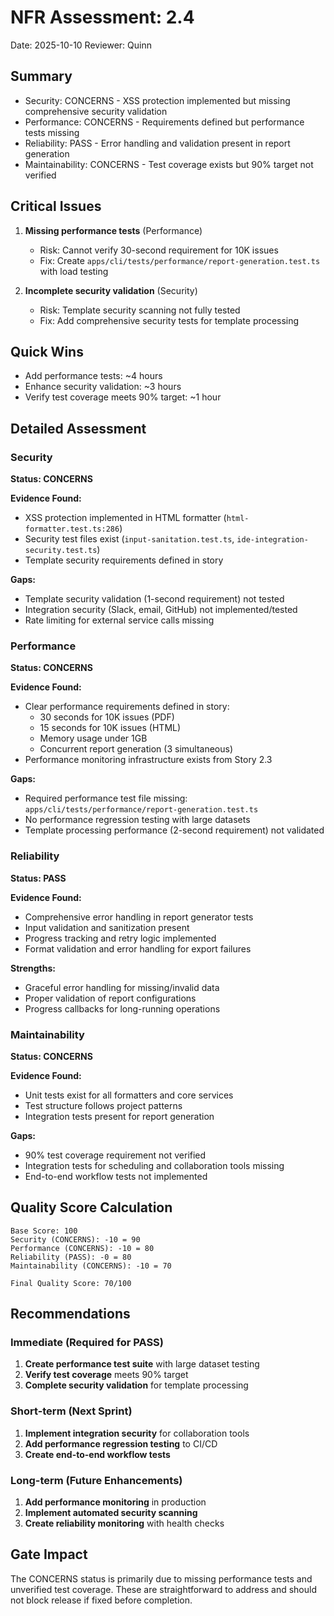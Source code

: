 # NFR Assessment: 2.4

Date: 2025-10-10
Reviewer: Quinn

## Summary

- Security: CONCERNS - XSS protection implemented but missing comprehensive security validation
- Performance: CONCERNS - Requirements defined but performance tests missing
- Reliability: PASS - Error handling and validation present in report generation
- Maintainability: CONCERNS - Test coverage exists but 90% target not verified

## Critical Issues

1. **Missing performance tests** (Performance)
   - Risk: Cannot verify 30-second requirement for 10K issues
   - Fix: Create `apps/cli/tests/performance/report-generation.test.ts` with load testing

2. **Incomplete security validation** (Security)
   - Risk: Template security scanning not fully tested
   - Fix: Add comprehensive security tests for template processing

## Quick Wins

- Add performance tests: ~4 hours
- Enhance security validation: ~3 hours
- Verify test coverage meets 90% target: ~1 hour

## Detailed Assessment

### Security
**Status: CONCERNS**

**Evidence Found:**
- XSS protection implemented in HTML formatter (`html-formatter.test.ts:286`)
- Security test files exist (`input-sanitation.test.ts`, `ide-integration-security.test.ts`)
- Template security requirements defined in story

**Gaps:**
- Template security validation (1-second requirement) not tested
- Integration security (Slack, email, GitHub) not implemented/tested
- Rate limiting for external service calls missing

### Performance
**Status: CONCERNS**

**Evidence Found:**
- Clear performance requirements defined in story:
  - 30 seconds for 10K issues (PDF)
  - 15 seconds for 10K issues (HTML)
  - Memory usage under 1GB
  - Concurrent report generation (3 simultaneous)
- Performance monitoring infrastructure exists from Story 2.3

**Gaps:**
- Required performance test file missing: `apps/cli/tests/performance/report-generation.test.ts`
- No performance regression testing with large datasets
- Template processing performance (2-second requirement) not validated

### Reliability
**Status: PASS**

**Evidence Found:**
- Comprehensive error handling in report generator tests
- Input validation and sanitization present
- Progress tracking and retry logic implemented
- Format validation and error handling for export failures

**Strengths:**
- Graceful error handling for missing/invalid data
- Proper validation of report configurations
- Progress callbacks for long-running operations

### Maintainability
**Status: CONCERNS**

**Evidence Found:**
- Unit tests exist for all formatters and core services
- Test structure follows project patterns
- Integration tests present for report generation

**Gaps:**
- 90% test coverage requirement not verified
- Integration tests for scheduling and collaboration tools missing
- End-to-end workflow tests not implemented

## Quality Score Calculation

```
Base Score: 100
Security (CONCERNS): -10 = 90
Performance (CONCERNS): -10 = 80
Reliability (PASS): -0 = 80
Maintainability (CONCERNS): -10 = 70

Final Quality Score: 70/100
```

## Recommendations

### Immediate (Required for PASS)
1. **Create performance test suite** with large dataset testing
2. **Verify test coverage** meets 90% target
3. **Complete security validation** for template processing

### Short-term (Next Sprint)
1. **Implement integration security** for collaboration tools
2. **Add performance regression testing** to CI/CD
3. **Create end-to-end workflow tests**

### Long-term (Future Enhancements)
1. **Add performance monitoring** in production
2. **Implement automated security scanning**
3. **Create reliability monitoring** with health checks

## Gate Impact

The CONCERNS status is primarily due to missing performance tests and unverified test coverage. These are straightforward to address and should not block release if fixed before completion.